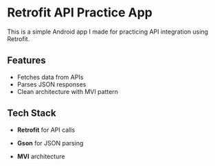 # Retrofit API Practice App

This is a simple Android app I made for practicing API integration using Retrofit.

## Features

- Fetches data from APIs
- Parses JSON responses
- Clean architecture with MVI pattern

## Tech Stack

- **Retrofit** for API calls
- **Gson** for JSON parsing

- **MVI** architecture

